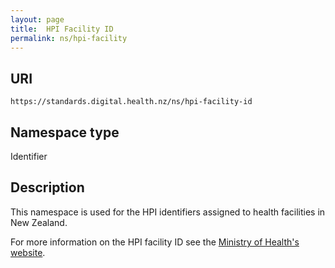 ```yaml
---
layout: page
title:  HPI Facility ID
permalink: ns/hpi-facility
---
```

URI
---------------
``````````````````````````````````````````````````````````
https://standards.digital.health.nz/ns/hpi-facility-id
``````````````````````````````````````````````````````````

Namespace type
----
Identifier

Description
-----------
This namespace is used for the HPI identifiers assigned to health facilities in New Zealand.

For more information on the HPI facility ID see the [Ministry of Health's website](https://www.health.govt.nz/our-work/health-identity/health-provider-index).

